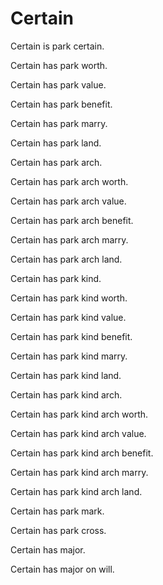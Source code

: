 # Certain

Certain is park certain.

Certain has park worth.

Certain has park value.

Certain has park benefit.

Certain has park marry.

Certain has park land.

Certain has park arch.

Certain has park arch worth.

Certain has park arch value.

Certain has park arch benefit.

Certain has park arch marry.

Certain has park arch land.

Certain has park kind.

Certain has park kind worth.

Certain has park kind value.

Certain has park kind benefit.

Certain has park kind marry.

Certain has park kind land.

Certain has park kind arch.

Certain has park kind arch worth.

Certain has park kind arch value.

Certain has park kind arch benefit.

Certain has park kind arch marry.

Certain has park kind arch land.

Certain has park mark.

Certain has park cross.

Certain has major.

Certain has major on will.